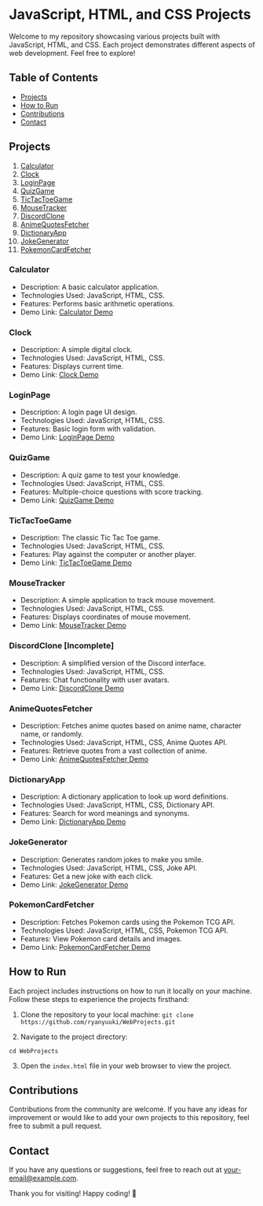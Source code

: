 # JavaScript, HTML, and CSS Projects

Welcome to my repository showcasing various projects built with JavaScript, HTML, and CSS. Each project demonstrates different aspects of web development. Feel free to explore!

## Table of Contents
- [Projects](#projects)
- [How to Run](#how-to-run)
- [Contributions](#contributions)
- [Contact](#contact)

## Projects

1. [Calculator](#calculator)
2. [Clock](#clock)
3. [LoginPage](#loginpage)
4. [QuizGame](#quizgame)
5. [TicTacToeGame](#tictactoegame)
6. [MouseTracker](#mousetracker)
7. [DiscordClone](#discordclone)
8. [AnimeQuotesFetcher](#animequotesfetcher)
9. [DictionaryApp](#dictionaryapp)
10. [JokeGenerator](#jokegenerator)
11. [PokemonCardFetcher](#pokemoncardfetcher)

### Calculator
- Description: A basic calculator application.
- Technologies Used: JavaScript, HTML, CSS.
- Features: Performs basic arithmetic operations.
- Demo Link: [Calculator Demo](https://ryanyuuki.github.io/WebProjects/Calculator/index.html)

### Clock
- Description: A simple digital clock.
- Technologies Used: JavaScript, HTML, CSS.
- Features: Displays current time.
- Demo Link: [Clock Demo](https://ryanyuuki.github.io/WebProjects/Clock/index.html)

### LoginPage
- Description: A login page UI design.
- Technologies Used: JavaScript, HTML, CSS.
- Features: Basic login form with validation.
- Demo Link: [LoginPage Demo](https://ryanyuuki.github.io/WebProjects/Login-Page/index.html)

### QuizGame
- Description: A quiz game to test your knowledge.
- Technologies Used: JavaScript, HTML, CSS.
- Features: Multiple-choice questions with score tracking.
- Demo Link: [QuizGame Demo](https://ryanyuuki.github.io/WebProjects/Quiz-Game/index.html)

### TicTacToeGame
- Description: The classic Tic Tac Toe game.
- Technologies Used: JavaScript, HTML, CSS.
- Features: Play against the computer or another player.
- Demo Link: [TicTacToeGame Demo](https://ryanyuuki.github.io/WebProjects/TicTacToe_Game/index.html)

### MouseTracker
- Description: A simple application to track mouse movement.
- Technologies Used: JavaScript, HTML, CSS.
- Features: Displays coordinates of mouse movement.
- Demo Link: [MouseTracker Demo](https://ryanyuuki.github.io/WebProjects/Tracker/index.html)

### DiscordClone [Incomplete]
- Description: A simplified version of the Discord interface.
- Technologies Used: JavaScript, HTML, CSS.
- Features: Chat functionality with user avatars.
- Demo Link: [DiscordClone Demo](https://ryanyuuki.github.io/WebProjects/Discord_Like/index.html)

### AnimeQuotesFetcher
- Description: Fetches anime quotes based on anime name, character name, or randomly.
- Technologies Used: JavaScript, HTML, CSS, Anime Quotes API.
- Features: Retrieve quotes from a vast collection of anime.
- Demo Link: [AnimeQuotesFetcher Demo](https://ryanyuuki.github.io/WebProjects/AnimeFetcher/index.html)

### DictionaryApp
- Description: A dictionary application to look up word definitions.
- Technologies Used: JavaScript, HTML, CSS, Dictionary API.
- Features: Search for word meanings and synonyms.
- Demo Link: [DictionaryApp Demo](https://ryanyuuki.github.io/WebProjects/DictionaryApp/index.html)

### JokeGenerator
- Description: Generates random jokes to make you smile.
- Technologies Used: JavaScript, HTML, CSS, Joke API.
- Features: Get a new joke with each click.
- Demo Link: [JokeGenerator Demo](https://ryanyuuki.github.io/WebProjects/Joke_Generator/index.html)

### PokemonCardFetcher
- Description: Fetches Pokemon cards using the Pokemon TCG API.
- Technologies Used: JavaScript, HTML, CSS, Pokemon TCG API.
- Features: View Pokemon card details and images.
- Demo Link: [PokemonCardFetcher Demo](https://ryanyuuki.github.io/WebProjects/PokemonCard_Fetcher/index.html)

## How to Run

Each project includes instructions on how to run it locally on your machine. Follow these steps to experience the projects firsthand:

1. Clone the repository to your local machine:
```git clone https://github.com/ryanyuuki/WebProjects.git```

2. Navigate to the project directory:

``` cd WebProjects ```


3. Open the `index.html` file in your web browser to view the project.

## Contributions

Contributions from the community are welcome. If you have any ideas for improvement or would like to add your own projects to this repository, feel free to submit a pull request.

## Contact

If you have any questions or suggestions, feel free to reach out at [your-email@example.com](mailto:your-email@example.com).

Thank you for visiting! Happy coding! 🚀
